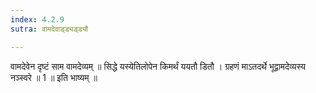 ```yaml
---
index: 4.2.9
sutra: वामदेवाड्ड्यड्ड्यौ

---
```

 वामदेवेन दृष्टं साम वामदेव्यम् ॥ सिद्धे यस्येतिलोपेन किमर्थं ययतौ डितौ । ग्रहणं माऽतदर्थे भूद्वामदेव्यस्य नञ्स्वरे ॥ 1 ॥ इति भाष्यम् ॥